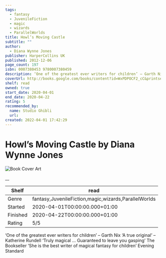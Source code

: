 ```yaml
---
tags:
  - fantasy
  - JuvenileFiction
  - magic
  - wizards
  - ParallelWorlds
title: Howl’s Moving Castle
subtitle: ""
author:
  - Diana Wynne Jones
publisher: HarperCollins UK
published: 2012-12-06
page_count: 197
isbn: 0007380453 9780007380459
description: ‘One of the greatest ever writers for children’ – Garth Nix ‘A true original’ – Katherine Rundell ‘Truly magical ... Guaranteed to leave you gasping’ The Bookseller ‘She is the best writer of magical fantasy for children’ Evening Standard
coverUrl: http://books.google.com/books/content?id=WxPDPOCF2_cC&printsec=frontcover&img=1&zoom=1&source=gbs_api
shelf: read
owned: true
start_date: 2020-04-01
end_date: 2020-04-22
rating: 5
recommended_by:
  name: Studio Ghibli
  url:
created: 2022-04-01 17:42:29
---
```


# Howl’s Moving Castle by Diana Wynne Jones

![Book Cover Art](http://books.google.com/books/content?id=WxPDPOCF2_cC&printsec=frontcover&img=1&zoom=1&source=gbs_api)



__

| Shelf | read |
| --- | --- |
| Genre | fantasy,JuvenileFiction,magic,wizards,ParallelWorlds |
| Started | 2020-04-01T00:00:00.000+01:00 |
| Finished | 2020-04-22T00:00:00.000+01:00 |
| Rating | 5/5 |

‘One of the greatest ever writers for children’ – Garth Nix ‘A true original’ – Katherine Rundell ‘Truly magical ... Guaranteed to leave you gasping’ The Bookseller ‘She is the best writer of magical fantasy for children’ Evening Standard
